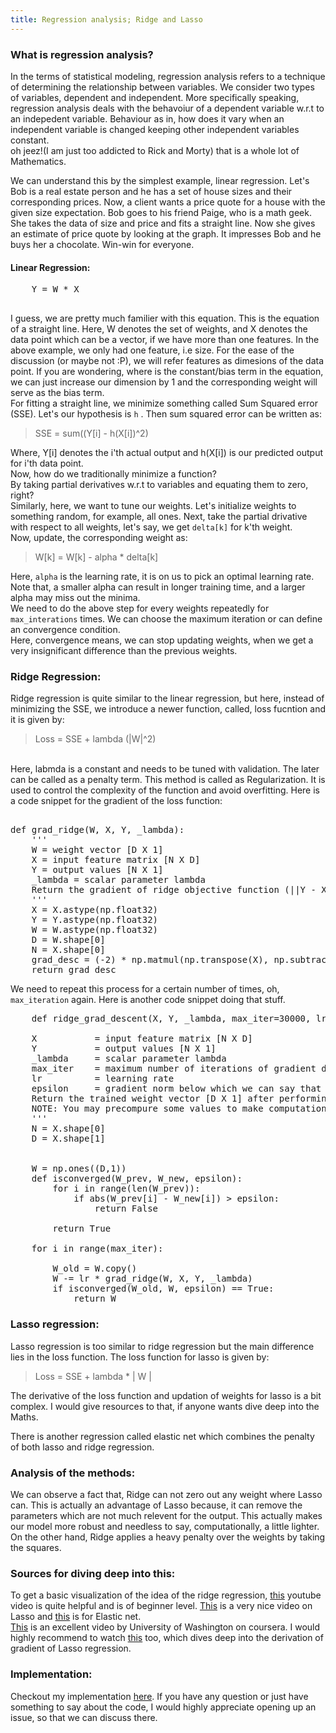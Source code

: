 ```yaml
---
title: Regression analysis; Ridge and Lasso
---
```


### What is regression analysis?
In the terms of statistical modeling, regression analysis refers to a technique of determining the relationship between variables. We consider two types of variables, dependent and independent. More specifically speaking, regression analysis deals with the behavoiur of a dependent variable w.r.t to an indepedent variable. Behaviour as in, how does it vary when an independent variable is changed keeping other independent variables constant.
<br>
oh jeez!(I am just too addicted to Rick and Morty) that is a whole lot of Mathematics.
<br>

We can understand this by the simplest example, linear regression. Let's Bob is a real estate person and he has a set of house sizes and their corresponding prices. Now, a client wants a price quote for a house with the given size expectation. Bob goes to his friend Paige, who is a math geek. She takes the data of size and price and fits a straight line. Now she gives an estimate of price quote by looking at the graph. It impresses Bob and he buys her a chocolate. Win-win for everyone.

#### Linear Regression:
<pre>
	Y = W * X <br>
</pre>
I guess, we are pretty much familier with this equation. This is the equation of a straight line. Here, W denotes the set of weights, and X denotes the data point which can be a vector, if we have more than one features. In the above example, we only had one feature, i.e size.
For the ease of the discussion (or maybe not :P), we will refer features as dimesions of the data point. If you are wondering, where is the constant/bias term in the equation, we can just increase our dimension by 1 and the corresponding weight will serve as the bias term.
<br>
For fitting a straight line, we minimize something called Sum Squared error (SSE). Let's our hypothesis is `h` .
Then sum squared error can be written as: <br>

> SSE = sum((Y[i] - h(X[i])^2) <br>

Where, Y[i] denotes the i'th actual output and h(X[i]) is our predicted output for i'th data point. <br>
Now, how do we traditionally minimize a function? <br>
By taking partial derivatives w.r.t to variables and equating them to zero, right? <br>
Similarly, here, we want to tune our weights. Let's initialize weights to something random, for example, all ones.
Next, take the partial drivative with respect to all weights, let's say, we get `delta[k]` for k'th weight. <br>
Now, update, the corresponding weight as:

> W[k] = W[k] - alpha * delta[k] <br>

Here, `alpha` is the learning rate, it is on us to pick an optimal learning rate. Note that, a smaller alpha can result in longer training time, and a larger alpha may miss out the minima. <br>
We need to do the above step for every weights repeatedly for `max_interations` times. We can choose the maximum iteration or can define an convergence condition. <br>
Here, convergence means, we can stop updating weights, when we get a very insignificant difference than the previous weights.

### Ridge Regression:
Ridge regression is quite similar to the linear regression, but here, instead of minimizing the SSE, we introduce a newer function, called, loss fucntion and it is given by: <br>

> Loss = SSE + lambda (|W|^2)

<br>
Here, labmda is a constant and needs to be tuned with validation. The later can be called as a penalty term. This method is called as Regularization. It is used to control the complexity of the function and avoid overfitting.
Here is a code snippet for the gradient of the loss function:

<pre>

def grad_ridge(W, X, Y, _lambda):
	''' 
	W = weight vector [D X 1]
	X = input feature matrix [N X D]
	Y = output values [N X 1]
	_lambda = scalar parameter lambda
	Return the gradient of ridge objective function (||Y - X W||^2  + lambda*||w||^2 )
	'''
	X = X.astype(np.float32)
	Y = Y.astype(np.float32)
	W = W.astype(np.float32)
	D = W.shape[0]
	N = X.shape[0]
	grad_desc = (-2) * np.matmul(np.transpose(X), np.subtract(Y, np.matmul(X, W))) + 2 * _lambda * W
	return grad_desc
</pre>

We need to repeat this process for a certain number of times, oh, `max_iteration` again. Here is another code snippet doing that stuff.
 <br>
 <pre>
 	def ridge_grad_descent(X, Y, _lambda, max_iter=30000, lr=0.00001, epsilon = 1e-4):
	
	X 			= input feature matrix [N X D]
	Y 			= output values [N X 1]
	_lambda 	= scalar parameter lambda
	max_iter 	= maximum number of iterations of gradient descent to run in case of no convergence
	lr 			= learning rate
	epsilon 	= gradient norm below which we can say that the algorithm has converged 
	Return the trained weight vector [D X 1] after performing gradient descent using Ridge Loss Function 
	NOTE: You may precompure some values to make computation faster
	'''
	N = X.shape[0]
	D = X.shape[1]


	W = np.ones((D,1))
	def isconverged(W_prev, W_new, epsilon):
		for i in range(len(W_prev)):
			if abs(W_prev[i] - W_new[i]) > epsilon:
				return False

		return True

	for i in range(max_iter):
		
		W_old = W.copy()
		W -= lr * grad_ridge(W, X, Y, _lambda)
		if isconverged(W_old, W, epsilon) == True:
			return W
</pre>

### Lasso regression:
Lasso regression is too similar to ridge regression but the main difference lies in the loss function. The loss function for lasso is given by:

> Loss = SSE + lambda * | W |

The derivative of the loss function and updation of weights for lasso is a bit complex. I would give resources to that, if anyone wants dive deep into the Maths.

There is another regression called elastic net which combines the penalty of both lasso and ridge regression.

### Analysis of the methods:
We can observe a fact that, Ridge can not zero out any weight where Lasso can. This is actually an advantage of Lasso because, it can remove the parameters which are not much relevent for the output. This actually makes our model more robust and needless to say, computationally, a little lighter. On the other hand, Ridge applies a heavy penalty over the weights by taking the squares.

### Sources for diving deep into this:

To get a basic visualization of the idea of the ridge regression, [this](https://www.youtube.com/watch?v=Q81RR3yKn30) youtube video is quite helpful and is of beginner level. [This](https://www.youtube.com/watch?v=NGf0voTMlcs) is a very nice video on Lasso and [this](https://www.youtube.com/watch?v=1dKRdX9bfIo&t=256s)
is for Elastic net.
<br>
[This](https://www.coursera.org/lecture/ml-regression/computing-the-gradient-of-the-ridge-objective-kvaqc) is an excellent video by University of Washington on coursera. I would highly recommend to watch [this](https://www.coursera.org/lecture/ml-regression/computing-the-gradient-of-the-ridge-objective-kvaqc) too, which dives deep into the derivation of gradient of Lasso regression.

### Implementation:
Checkout my implementation [here](https://github.com/SiluPanda/ridge-and-lasso-regression). If you have any question or just have something to say about the code, I would highly appreciate opening up an issue, so that we can discuss there.  













